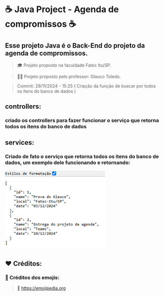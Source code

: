 # ☕ Java Project - Agenda de compromissos ☕

## Esse projeto Java é o Back-End do projeto da agenda de compromissos.

> 🎓 Projeto proposto na faculdade Fatec Itu/SP.

> 👨‍🏫 Projeto proposto pelo professor: Glauco Toledo.

> Commit: 29/11/2024 - 15:25 ( Criação da função de buscar por todos os itens do banco de dados )

## controllers:
### criado os controllers para fazer funcionar o serviço que retorna todos os itens do banco de dados

## services:
### Criado de fato o serviço que retorna todos os itens do banco de dados, um exemplo dele funcionando e retornando:
![Retorno de todos os itens pelo navegador](./assets/allItensReturn.png)

#

## ❤️ Créditos:

### 🎉 Créditos dos emojis:
> 🔗 https://emojipedia.org